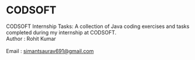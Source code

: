 # CODSOFT
CODSOFT Internship Tasks: A collection of Java coding exercises and tasks completed during my internship at CODSOFT.
<br>
Author : Rohit Kumar
</br>
<br>
Email : simantsaurav691@gmail.com
</br>